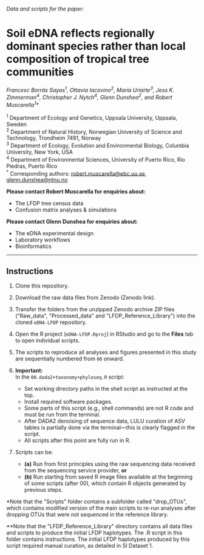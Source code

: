 *Data and scripts for the paper:*

# Soil eDNA reflects regionally dominant species rather than local composition of tropical tree communities

**Francesc Borràs Sayas<sup>1</sup>, Ottavia Iacovino<sup>2</sup>, María Uriarte<sup>3</sup>, Jess K. Zimmerman<sup>4</sup>, Christopher J. Nytch<sup>4</sup>, Glenn Dunshea<sup>2*</sup>*, and Robert Muscarella<sup>1*</sup>**

<sup>1</sup> Department of Ecology and Genetics, Uppsala University, Uppsala, Sweden  
<sup>2</sup> Department of Natural History, Norwegian University of Science and Technology, Trondheim 7491, Norway  
<sup>3</sup> Department of Ecology, Evolution and Environmental Biology, Columbia University, New York, USA  
<sup>4</sup> Department of Environmental Sciences, University of Puerto Rico, Rio Piedras, Puerto Rico  
<sup>*</sup> Corresponding authors: [robert.muscarella@ebc.uu.se](mailto:robert.muscarella@ebc.uu.se), [glenn.dunshea@ntnu.no](mailto:glenn.dunshea@ntnu.no)

**Please contact Robert Muscarella for enquiries about:**  
- The LFDP tree census data
- Confusion matrix analyses & simulations

**Please contact Glenn Dunshea for enquiries about:**  
- The eDNA experimental design
- Laboratory workflows
- Bioinformatics

---

## Instructions

1. Clone this repository.

2. Download the raw data files from Zenodo (Zenodo link).

3. Transfer the folders from the unzipped Zenodo archive ZIP files ("Raw_data",  "Processed_data" and "LFDP_Reference_Library") into the cloned `eDNA-LFDP` repository.

4. Open the R project (`eDNA-LFDP.Rproj`) in RStudio and go to the **Files** tab to open individual scripts.

5. The scripts to reproduce all analyses and figures presented in this study are sequentially numbered from `00` onward.

6. **Important:**  
   In the `00.dada2+taxonomy+phyloseq.R` script:
   - Set working directory paths in the shell script as instructed at the top.
   - Install required software packages.
   - Some parts of this script (e.g., shell commands) are not R code and must be run from the terminal.  
   - After DADA2 denoising of sequence data, LULU curation of ASV tables is partially done via the terminal—this is clearly flagged in the script.  
   - All scripts after this point are fully run in R.

7. Scripts can be:
    - **(a)** Run from first principles using the raw sequencing data received from the sequencing service provider, **or**
    - **(b)** Run starting from saved R image files available at the beginning of some scripts (after 00), which contain R objects generated by previous steps.


*Note that the "Scripts" folder contains a subfolder called "drop_OTUs", which contains modified version of the main scripts to re-run analyses after dropping OTUs that were not sequenced in the reference library.

**Note that the "LFDP_Reference_Library" directory contains all data files and scripts to produce the initial LFDP haplotypes. The .R script in this folder contains instructions. The initial LFDP haplotypes produced by this script required manual curation, as detailed in SI Dataset 1.

